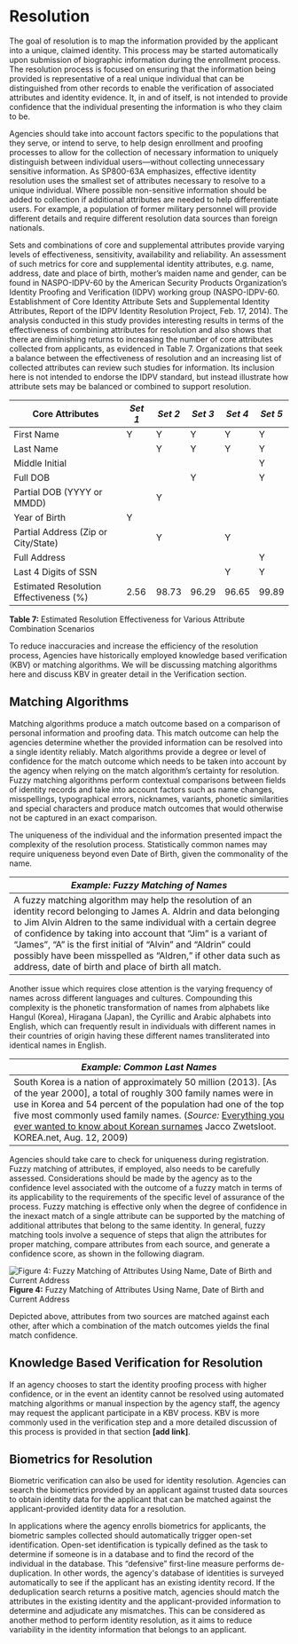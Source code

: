 # Resolution

The goal of resolution is to map the information provided by the applicant into a unique, claimed identity. This process may be started automatically upon submission of biographic information during the enrollment process. The resolution process is focused on ensuring that the information being provided is representative of a real unique individual that can be distinguished from other records to enable the verification of associated attributes and identity evidence. It, in and of itself, is not intended to provide confidence that the individual presenting the information is who they claim to be.

Agencies should take into account factors specific to the populations that they serve, or intend to serve, to help design enrollment and proofing processes to allow for the collection of necessary information to uniquely distinguish between individual users—without collecting unnecessary sensitive information. As SP800-63A emphasizes, effective identity resolution uses the smallest set of attributes necessary to resolve to a unique individual. Where possible non-sensitive information should be added to collection if additional attributes are needed to help differentiate users. For example, a population of former military personnel will provide different details and require different resolution data sources than foreign nationals.

Sets and combinations of core and supplemental attributes provide varying levels of effectiveness, sensitivity, availability and reliability. An assessment of such metrics for core and supplemental identity attributes, e.g. name, address, date and place of birth, mother’s maiden name and gender, can be found in NASPO-IDPV-60 by the American Security Products Organization’s Identity Proofing and Verification (IDPV) working group (NASPO-IDPV-60. Establishment of Core Identity Attribute Sets and Supplemental Identity Attributes, Report of the IDPV Identity Resolution Project, Feb. 17, 2014). The analysis conducted in this study provides interesting results in terms of the effectiveness of combining attributes for resolution and also shows that there are diminishing returns to increasing the number of core attributes collected from applicants, as evidenced in Table 7. Organizations that seek a balance between the effectiveness of resolution and an increasing list of collected attributes can review such studies for information. Its inclusion here is not intended to endorse the IDPV standard, but instead illustrate how attribute sets may be balanced or combined to support resolution. 

| **Core Attributes** | *Set 1* | *Set 2* | *Set 3* | *Set 4* | *Set 5* |
| --- | --- | --- | --- | --- | --- |
| First Name | Y | Y | Y | Y | Y |
| Last Name |  | Y | Y | Y | Y |
| Middle Initial |  |  |  |  | Y |
| Full DOB |  |  | Y |  | Y |
| Partial DOB (YYYY or MMDD) |  | Y |  |  |  |
| Year of Birth | Y |  |  |  |  |
| Partial Address (Zip or City/State) |  | Y |  | Y |  |
| Full Address |  |  |  |  | Y |
| Last 4 Digits of SSN |  |  |  | Y | Y |
| Estimated Resolution Effectiveness (%) | 2.56 | 98.73 | 96.29 | 96.65 | 99.89 |

**Table 7:** Estimated Resolution Effectiveness for Various Attribute Combination Scenarios

To reduce inaccuracies and increase the efficiency of the resolution process, Agencies have historically employed knowledge based verification (KBV) or matching algorithms. We will be discussing matching algorithms here and discuss KBV in greater detail in the Verification section.

## Matching Algorithms

Matching algorithms produce a match outcome based on a comparison of personal information and proofing data. This match outcome can help the agencies determine whether the provided information can be resolved into a single identity reliably. Match algorithms provide a degree or level of confidence for the match outcome which needs to be taken into account by the agency when relying on the match algorithm’s certainty for resolution. Fuzzy matching algorithms perform contextual comparisons between fields of identity records and take into account factors such as name changes, misspellings, typographical errors, nicknames, variants, phonetic similarities and special characters and produce match outcomes that would otherwise not be captured in an exact comparison.

The uniqueness of the individual and the information presented impact the complexity of the resolution process. Statistically common names may require uniqueness beyond even Date of Birth, given the commonality of the name. 

| ***Example: Fuzzy Matching of Names*** |
| --- |
| A fuzzy matching algorithm may help the resolution of an identity record belonging to James A. Aldrin and data belonging to Jim Alvin Aldren to the same individual with a certain degree of confidence by taking into account that “Jim” is a variant of “James”, “A” is the first initial of “Alvin” and “Aldrin” could possibly have been misspelled as “Aldren,” if other data such as address, date of birth and place of birth all match. |

Another issue which requires close attention is the varying frequency of names across different languages and cultures. Compounding this complexity is the phonetic transformation of names from alphabets like Hangul (Korea), Hiragana (Japan), the Cyrillic and Arabic alphabets into English, which can frequently result in individuals with different names in their countries of origin having these different names transliterated into identical names in English. 

| ***Example: Common Last Names*** |
| --- |
| South Korea is a nation of approximately 50 million (2013). [As of the year 2000], a total of roughly 300 family names were in use in Korea and 54 percent of the population had one of the top five most commonly used family names. (*Source:* [Everything you ever wanted to know about Korean surnames](http://www.korea.net/NewsFocus/Culture/view?articleId=75090) Jacco Zwetsloot. KOREA.net, Aug. 12, 2009) |

Agencies should take care to check for uniqueness during registration. Fuzzy matching of attributes, if employed, also needs to be carefully assessed. Considerations should be made by the agency as to the confidence level associated with the outcome of a fuzzy match in terms of its applicability to the requirements of the specific level of assurance of the process. Fuzzy matching is effective only when the degree of confidence in the inexact match of a single attribute can be supported by the matching of additional attributes that belong to the same identity. In general, fuzzy matching tools involve a sequence of steps that align the attributes for proper matching, compare attributes from each source, and generate a confidence score, as shown in the following diagram.

![Figure 4: Fuzzy Matching of Attributes Using Name, Date of Birth and Current Address](media/figure-4-fuzzy-matching.png)
**Figure 4:** Fuzzy Matching of Attributes Using Name, Date of Birth and Current Address

Depicted above, attributes from two sources are matched against each other, after which a combination of the match outcomes yields the final match confidence.

## Knowledge Based Verification for Resolution
If an agency chooses to start the identity proofing process with higher confidence, or in the event an identity cannot be resolved using automated matching algorithms or manual inspection by the agency staff, the agency may request the applicant participate in a KBV process. KBV is more commonly used in the verification step and a more detailed discussion of this process is provided in that section **[add link]**.

## Biometrics for Resolution

Biometric verification can also be used for identity resolution. Agencies can search the biometrics provided by an applicant against trusted data sources to obtain identity data for the applicant that can be matched against the applicant-provided identity data for a resolution.

In applications where the agency enrolls biometrics for applicants, the biometric samples collected should automatically trigger open-set identification. Open-set identification is typically defined as the task to determine if someone is in a database and to find the record of the individual in the database. This “defensive” first-line measure performs de-duplication. In other words, the agency's database of identities is surveyed automatically to see if the applicant has an existing identity record. If the deduplication search returns a positive match, agencies should match the attributes in the existing identity and the applicant-provided information to determine and adjudicate any mismatches. This can be considered as another method to perform identity resolution, as it aims to reduce variability in the identity information that belongs to an applicant.